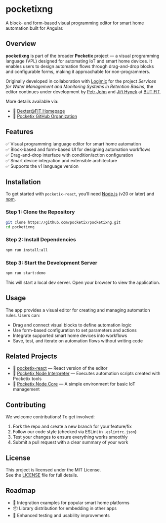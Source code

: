 # **pocketixng**
A block- and form-based visual programming editor for smart home automation built for Angular.

## **Overview**
**pocketixng** is part of the broader **Pocketix** project — a visual programming language (VPL) designed for automating IoT and smart home devices. It enables users to design automation flows through drag-and-drop blocks and configurable forms, making it approachable for non-programmers.

Originally developed in collaboration with [Logimic](https://www.logimic.com/cs/) for the project *Services for Water Management and Monitoring Systems in Retention Basins*, the editor continues under development by [Petr John](https://www.fit.vut.cz/person/ijohn/.en) and [Jiří Hynek](https://www.fit.vut.cz/person/hynek/.en) at [BUT FIT](https://www.fit.vut.cz/.en).

More details available via:
- 🔗 [Dexter@FIT Homepage](https://dexter.fit.vutbr.cz/)
- 🔗 [Pocketix GitHub Organization](https://github.com/pocketix)

## **Features**
✅ Visual programming language editor for smart home automation  
✅ Block-based and form-based UI for designing automation workflows  
✅ Drag-and-drop interface with condition/action configuration  
✅ Smart device integration and extensible architecture  
✅ Supports the v1 language version

## **Installation**
To get started with `pocketix-react`, you’ll need [Node.js](https://nodejs.org/en/) (v20 or later) and [npm](https://www.npmjs.com/).

### Step 1: Clone the Repository

```bash
git clone https://github.com/pocketix/pocketixng.git  
cd pocketixng
```

### Step 2: Install Dependencies
```bash
npm run install:all
```
### Step 3: Start the Development Server
```bash
npm run start:demo
```
This will start a local dev server. Open your browser to view the application.

## **Usage**
The app provides a visual editor for creating and managing automation rules. Users can:

- Drag and connect visual blocks to define automation logic
- Use form-based configuration to set parameters and actions
- Integrate supported smart home devices into workflows
- Save, test, and iterate on automation flows without writing code

## **Related Projects**
- 🔗 [pocketix-react](https://github.com/pocketix/pocketix-react) — React version of the editor
- 🔗 [Pocketix Node Interpreter](https://github.com/pocketix/pocketix-node) — Executes automation scripts created with Pocketix tools
- 🔗 [Pocketix Node Core](https://github.com/pocketix/pocketix-node-core) — A simple environment for basic IoT management

## **Contributing**
We welcome contributions! To get involved:

1) Fork the repo and create a new branch for your feature/fix
2) Follow our code style (checked via ESLint in `.eslintrc.json`)
3) Test your changes to ensure everything works smoothly
4) Submit a pull request with a clear summary of your work

## **License**
This project is licensed under the MIT License.  
See the [LICENSE](LICENSE) file for full details.

## **Roadmap**
- 🧩 Integration examples for popular smart home platforms
- 📦 Library distribution for embedding in other apps
- 🧪 Enhanced testing and usability improvements  
